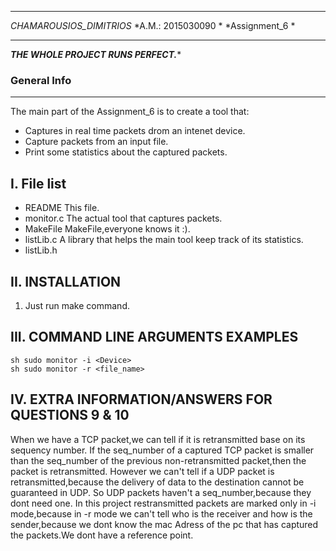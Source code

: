 ************************
*CHAMAROUSIOS_DIMITRIOS*
*A.M.: 2015030090      *
*Assignment_6          *
************************

*****THE WHOLE PROJECT RUNS PERFECT.******

### General Info
------------
The main part of the Assignment_6 is to create a tool that:
- Captures in real time packets drom an intenet device.
- Capture packets from an input file.
- Print some statistics about the captured packets.

I. File list
------------
- README                         This file.
- monitor.c                      The actual tool that captures packets.
- MakeFile                       MakeFile,everyone knows it :).
- listLib.c                      A library that helps the main tool keep track of its statistics.
- listLib.h
  
II. INSTALLATION
------------
1. Just run make command.


III. COMMAND LINE ARGUMENTS EXAMPLES
------------

 ```sh sudo monitor -i <Device> ```<br />
 ```sh sudo monitor -r <file_name> ```<br />

IV. EXTRA INFORMATION/ANSWERS FOR QUESTIONS 9 & 10
------------

When we have a TCP packet,we can tell if it is retransmitted base on its sequency number.
If the seq_number of a captured TCP packet is smaller than the seq_number of the previous non-retransmitted
packet,then the packet is retransmitted.
    However we can't tell if a UDP packet is retransmitted,because the delivery of data to the destination cannot be guaranteed in UDP.
So UDP packets haven't a seq_number,because they dont need one.
    In this project restransmitted packets are marked only in -i mode,because in -r mode we can't tell who is the receiver and how is the sender,because 
we dont know the mac Adress of the pc that has captured the packets.We dont have a reference point.